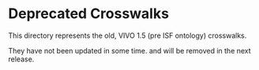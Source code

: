 # Deprecated Crosswalks

This directory represents the old, VIVO 1.5 (pre ISF ontology) crosswalks.

They have not been updated in some time. and will be removed in the next release.